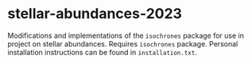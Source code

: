 # stellar-abundances-2023

Modifications and implementations of the `isochrones` package for use in project on stellar abundances. Requires `isochrones` package. Personal installation instructions can be found in `installation.txt`.
